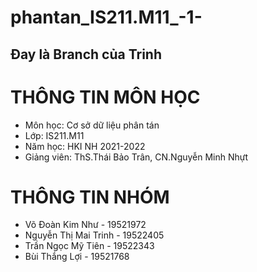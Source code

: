 # phantan_IS211.M11_-1-
<h2>Đay là Branch của Trinh </h2>
<h1>THÔNG TIN MÔN HỌC</h1>
  <ul>
    <li>Môn học: Cơ sở dữ liệu phân tán</li>
    <li>Lớp: IS211.M11</li>
    <li>Năm học: HKI NH 2021-2022</li>
    <li>Giảng viên: ThS.Thái Bảo Trân, CN.Nguyễn Minh Nhựt</li>
  </ul>
  
 <h1>THÔNG TIN NHÓM</h1>
 <ul>
    <li>Võ Đoàn Kim Như - 19521972 </li>
    <li>Nguyễn Thị Mai Trinh - 19522405 </li>
    <li>Trần Ngọc Mỹ Tiên - 19522343 </li>
    <li>Bùi Thắng Lợi - 19521768 </li>
  </ul>
  
 
  
  
